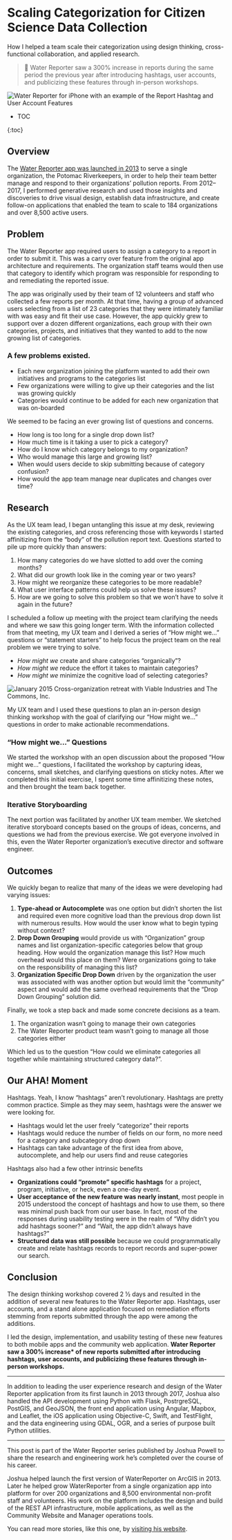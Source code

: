 # Scaling Categorization for Citizen Science Data Collection

How I helped a team scale their categorization using design thinking, cross-functional collaboration, and applied research.

> 🎯 Water Reporter saw a 300% increase in reports during the same period the previous year after introducing hashtags, user accounts, and publicizing these features through in-person workshops.


![Water Reporter for iPhone with an example of the Report Hashtag and User Account Features](assets/images/WaterReporter-Hashtags.png)

* TOC

{:toc}


## Overview
The [Water Reporter app was launched in 2013](https://medium.com/@joshuaisaacpowell/launching-the-water-reporter-app-92365be4ffa4) to serve a single organization, the Potomac Riverkeepers, in order to help their team better manage and respond to their organizations’ pollution reports. From 2012–2017, I performed generative research and used those insights and discoveries to drive visual design, establish data infrastructure, and create follow-on applications that enabled the team to scale to 184 organizations and over 8,500 active users.

## Problem
The Water Reporter app required users to assign a category to a report in order to submit it. This was a carry over feature from the original app architecture and requirements. The organization staff teams would then use that category to identify which program was responsible for responding to and remediating the reported issue.

The app was originally used by their team of 12 volunteers and staff who collected a few reports per month. At that time, having a group of advanced users selecting from a list of 23 categories that they were intimately familiar with was easy and fit their use case. However, the app quickly grew to support over a dozen different organizations, each group with their own categories, projects, and initiatives that they wanted to add to the now growing list of categories.

### A few problems existed.
- Each new organization joining the platform wanted to add their own initiatives and programs to the categories list
- Few organizations were willing to give up their categories and the list was growing quickly
- Categories would continue to be added for each new organization that was on-boarded

We seemed to be facing an ever growing list of questions and concerns.

- How long is too long for a single drop down list?
- How much time is it taking a user to pick a category?
- How do I know which category belongs to my organization?
- Who would manage this large and growing list?
- When would users decide to skip submitting because of category confusion?
- How would the app team manage near duplicates and changes over time?

## Research
As the UX team lead, I began untangling this issue at my desk, reviewing the existing categories, and cross referencing those with keywords I started affinitizing from the “body” of the pollution report text. Questions started to pile up more quickly than answers:

1. How many categories do we have slotted to add over the coming months?
2. What did our growth look like in the coming year or two years?
3. How might we reorganize these categories to be more readable?
4. What user interface patterns could help us solve these issues?
5. How are we going to solve this problem so that we won’t have to solve it again in the future?

I scheduled a follow up meeting with the project team clarifying the needs and where we saw this going longer term. With the information collected from that meeting, my UX team and I derived a series of “How might we…” questions or “statement starters” to help focus the project team on the real problem we were trying to solve.

- *How might we* create and share categories “organically”?
- *How might we* reduce the effort it takes to maintain categories?
- *How might we* minimize the cognitive load of selecting categories?

![January 2015 Cross-organization retreat with Viable Industries and The Commons, Inc.](assets/images/0*lYAGvj4IHgGQ21mQ.jpg)

My UX team and I used these questions to plan an in-person design thinking workshop with the goal of clarifying our “How might we…” questions in order to make actionable recommendations.

### “How might we…” Questions
We started the workshop with an open discussion about the proposed “How might we…” questions, I facilitated the workshop by capturing ideas, concerns, small sketches, and clarifying questions on sticky notes. After we completed this initial exercise, I spent some time affinitizing these notes, and then brought the team back together.

### Iterative Storyboarding
The next portion was facilitated by another UX team member. We sketched iterative storyboard concepts based on the groups of ideas, concerns, and questions we had from the previous exercise. We got everyone involved in this, even the Water Reporter organization’s executive director and software engineer.

## Outcomes
We quickly began to realize that many of the ideas we were developing had varying issues:

1. __Type-ahead or Autocomplete__ was one option but didn’t shorten the list and required even more cognitive load than the previous drop down list with numerous results. How would the user know what to begin typing without context?
2. __Drop Down Grouping__ would provide us with “Organization” group names and list organization-specific categories below that group heading. How would the organization manage this list? How much overhead would this place on them? Were organizations going to take on the responsibility of managing this list?
3. __Organization Specific Drop Down__ driven by the organization the user was associated with was another option but would limit the “community” aspect and would add the same overhead requirements that the “Drop Down Grouping” solution did.

Finally, we took a step back and made some concrete decisions as a team.

1. The organization wasn’t going to manage their own categories
2. The Water Reporter product team wasn’t going to manage all those categories either

Which led us to the question “How could we eliminate categories all together while maintaining structured category data?”.

## Our AHA! Moment
Hashtags. Yeah, I know “hashtags” aren’t revolutionary. Hashtags are pretty common practice. Simple as they may seem, hashtags were the answer we were looking for.

- Hashtags would let the user freely “categorize” their reports
- Hashtags would reduce the number of fields on our form, no more need for a category and subcategory drop down
- Hashtags can take advantage of the first idea from above, autocomplete, and help our users find and reuse categories

Hashtags also had a few other intrinsic benefits

- __Organizations could “promote” specific hashtags__ for a project, program, initiative, or heck, even a one-day event.
- __User acceptance of the new feature was nearly instant__, most people in 2015 understood the concept of hashtags and how to use them, so there was minimal push back from our user base. In fact, most of the responses during usability testing were in the realm of “Why didn’t you add hashtags sooner?” and “Wait, the app didn’t always have hashtags?”
- __Structured data was still possible__ because we could programmatically create and relate hashtags records to report records and super-power our search.

## Conclusion
The design thinking workshop covered 2 ½ days and resulted in the addition of several new features to the Water Reporter app. Hashtags, user accounts, and a stand alone application focused on remediation efforts stemming from reports submitted through the app were among the additions.

I led the design, implementation, and usability testing of these new features to both mobile apps and the community web application. __Water Reporter saw a 300% increase* of new reports submitted after introducing hashtags, user accounts, and publicizing these features through in-person workshops.__

---

In addition to leading the user experience research and design of the Water Reporter application from its first launch in 2013 through 2017, Joshua also handled the API development using Python with Flask, PostrgreSQL, PostGIS, and GeoJSON, the front end application using Angular, Mapbox, and Leaflet, the iOS application using Objective-C, Swift, and TestFlight, and the data engineering using GDAL, OGR, and a series of purpose built Python utilities.

---

This post is part of the Water Reporter series published by Joshua Powell to share the research and engineering work he’s completed over the course of his career. 

Joshua helped launch the first version of WaterReporter on ArcGIS in 2013. Later he helped grow WaterReporter from a single organization app into platform for over 200 organizations and 8,500 environmental non-profit staff and volunteers. His work on the platform includes the design and build of the REST API infrastructure, mobile applications, as well as the Community Website and Manager operations tools. 

You can read more stories, like this one, by [visiting his website](https://joshuapowell.io).
